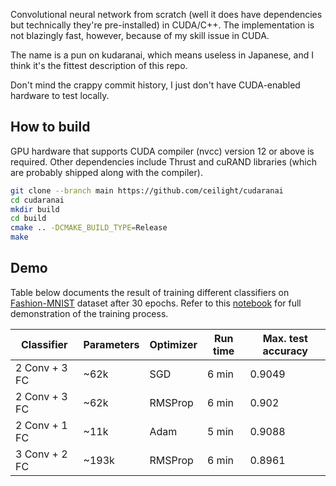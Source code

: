 Convolutional neural network from scratch (well it does have dependencies but
technically they're pre-installed) in CUDA/C++. The implementation is not
blazingly fast, however, because of my skill issue in CUDA.

The name is a pun on kudaranai, which means useless in Japanese, and I think
it's the fittest description of this repo.

Don't mind the crappy commit history, I just don't have CUDA-enabled hardware
to test locally.

## How to build

GPU hardware that supports CUDA compiler (nvcc) version 12 or above is required.
Other dependencies include Thrust and cuRAND libraries (which are probably
shipped along with the compiler).

```bash
git clone --branch main https://github.com/ceilight/cudaranai
cd cudaranai
mkdir build
cd build
cmake .. -DCMAKE_BUILD_TYPE=Release
make
```

## Demo

Table below documents the result of training different classifiers on
[Fashion-MNIST](https://github.com/zalandoresearch/fashion-mnist) dataset after
30 epochs. Refer to this [notebook](https://colab.research.google.com/drive/1PTEictwtufbPmYrmPti-UT2d56daOq6B?usp=sharing)
for full demonstration of the training process.

| Classifier | Parameters | Optimizer | Run time | Max. test accuracy |
| --- | --- | --- | --- | --- |
| 2 Conv + 3 FC | ~62k | SGD | 6 min | 0.9049 |
| 2 Conv + 3 FC | ~62k | RMSProp | 6 min | 0.902 |
| 2 Conv + 1 FC | ~11k | Adam | 5 min | 0.9088 |
| 3 Conv + 2 FC | ~193k | RMSProp | 6 min | 0.8961 |